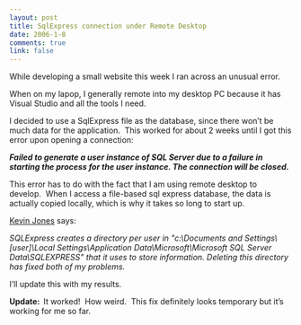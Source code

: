 ```yaml
--- 
layout: post
title: SqlExpress connection under Remote Desktop
date: 2006-1-8
comments: true
link: false
---
```

<p>While developing a small website this week I ran across an unusual error.&nbsp; </p><p>When on my lapop, I generally remote into my desktop PC because it has Visual Studio and all the tools I need.</p><p>I decided to use a SqlExpress file as the database, since there won&rsquo;t be much data for the application.&nbsp; This worked for about 2 weeks until I got this error upon opening a connection:</p><p><!--StartFragment --><span><i><strong>Failed to generate a user instance of SQL Server due to a failure in starting the process for the user instance. The connection will be closed.</strong></i></span></p><p><span>This error has to do with the fact that I am using remote desktop to develop.&nbsp; When I access a file-based sql express database, the data is actually copied locally, which is why it takes so long to start up.&nbsp; </span></p><p><span><a href="http://blogs.advantaje.com/blog/kevin/Net/?permalink=SQLExpress-Problems.html" target="_blank">Kevin Jones</a> says:</span></p><p><span><em>SQLExpress creates a directory per user in "c:\Documents and Settings\[user]\Local Settings\Application Data\Microsoft\Microsoft SQL Server Data\SQLEXPRESS" that it uses to store information. Deleting this directory has fixed both of my problems. </em></span></p><p><span>I&rsquo;ll update this with my results.</span></p><p style="'background-color:" lemonchiffon; border: 1px solid goldenrod; display: block;'><span><strong>Update:&nbsp; </strong>It worked!&nbsp; How weird.&nbsp; This fix definitely looks temporary but it&rsquo;s working for me so far.</p></span>
